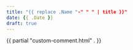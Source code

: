 ```yaml
---
title: "{{ replace .Name "-" " " | title }}"
date: {{ .Date }}
draft: true
---
```



{{ partial "custom-comment.html" . }}

